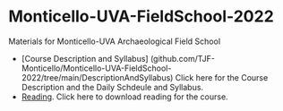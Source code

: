 # Monticello-UVA-FieldSchool-2022
Materials for Monticello-UVA Archaeological Field School
* [Course Description and Syllabus] (github.com/TJF-Monticello/Monticello-UVA-FieldSchool-2022/tree/main/DescriptionAndSyllabus) Click here for the Course Description and the Daily Schdeule and Syllabus.
* [Reading](https://github.com/TJF-Monticello/Monticello-UVA-FieldSchool-2022/tree/main/Reading). Click here to download reading for the course. 
